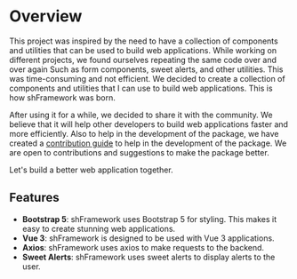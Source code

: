 # Overview

This project was inspired by the need to have a collection of components and utilities that can be used to build web applications.
While working on different projects, we found ourselves repeating the same code over and over again Such as form components, sweet alerts, and other utilities. This was time-consuming and not efficient.
We decided to create a collection of components and utilities that I can use to build web applications. This is how shFramework was born.

After using it for a while, we decided to share it with the community. We believe that it will help other developers to build web applications faster and more efficiently.
Also to help in the development of the package, we have created a [contribution guide](/guide/contribution.md) to help in the development of the package. 
We are open to contributions and suggestions to make the package better.

Let's build a better web application together.

## Features

- **Bootstrap 5**: shFramework uses Bootstrap 5 for styling. This makes it easy to create stunning web applications.
- **Vue 3**: shFramework is designed to be used with Vue 3 applications.
- **Axios**: shFramework uses axios to make requests to the backend. 
- **Sweet Alerts**: shFramework uses sweet alerts to display alerts to the user.

